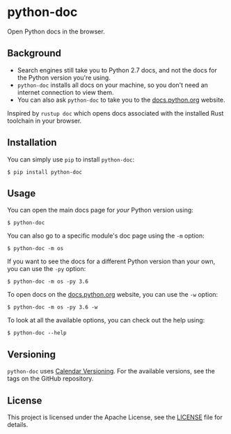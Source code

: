 # python-doc

Open Python docs in the browser.

## Background

- Search engines still take you to Python 2.7 docs, and not the docs for the Python version you're using.
- `python-doc` installs all docs on your machine, so you don't need an internet connection to view them.
- You can also ask `python-doc` to take you to the [docs.python.org](https://docs.python.org/) website.

Inspired by `rustup doc` which opens docs associated with the installed Rust toolchain in your browser.

## Installation

You can simply use `pip` to install `python-doc`:

```
$ pip install python-doc
```

## Usage

You can open the main docs page for _your_ Python version using:

```
$ python-doc
```

You can also go to a specific module's doc page using the `-m` option:

```
$ python-doc -m os
```

If you want to see the docs for a different Python version than your own, you can use the `-py` option:

```
$ python-doc -m os -py 3.6
```

To open docs on the [docs.python.org](https://docs.python.org/) website, you can use the `-w` option:

```
$ python-doc -m os -py 3.6 -w
```

To look at all the available options, you can check out the help using:

```
$ python-doc --help
```

## Versioning

`python-doc` uses [Calendar Versioning](https://calver.org/). For the available versions, see the tags on the GitHub repository.

## License

This project is licensed under the Apache License, see the [LICENSE](https://github.com/vinayak-mehta/python-doc/blob/master/LICENSE) file for details.
